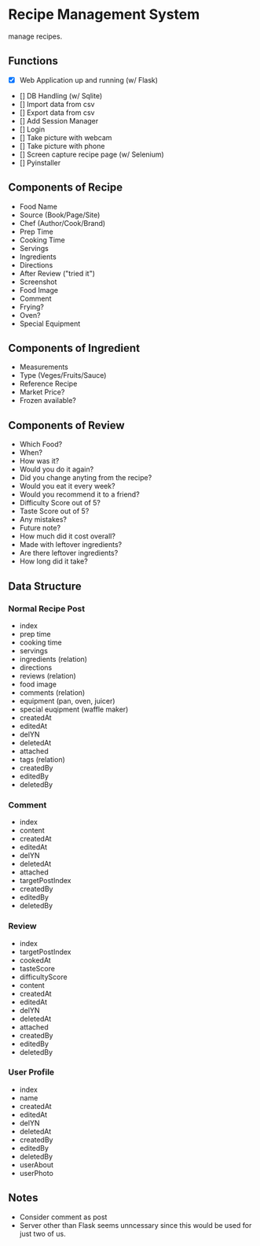 # Recipe Management System

manage recipes.

## Functions

- [x] Web Application up and running (w/ Flask)
- [] DB Handling (w/ Sqlite)
- [] Import data from csv
- [] Export data from csv
- [] Add Session Manager
- [] Login
- [] Take picture with webcam
- [] Take picture with phone
- [] Screen capture recipe page (w/ Selenium)
- [] Pyinstaller

## Components of Recipe

- Food Name
- Source (Book/Page/Site)
- Chef (Author/Cook/Brand)
- Prep Time
- Cooking Time
- Servings
- Ingredients
- Directions
- After Review ("tried it")
- Screenshot
- Food Image
- Comment
- Frying?
- Oven?
- Special Equipment

## Components of Ingredient

- Measurements
- Type (Veges/Fruits/Sauce)
- Reference Recipe
- Market Price?
- Frozen available?

## Components of Review

- Which Food?
- When?
- How was it?
- Would you do it again?
- Did you change anyting from the recipe?
- Would you eat it every week?
- Would you recommend it to a friend?
- Difficulty Score out of 5?
- Taste Score out of 5?
- Any mistakes?
- Future note?
- How much did it cost overall?
- Made with leftover ingredients?
- Are there leftover ingredients?
- How long did it take?

## Data Structure

### Normal Recipe Post

- index
- prep time
- cooking time
- servings
- ingredients (relation)
- directions
- reviews (relation)
- food image
- comments (relation)
- equipment (pan, oven, juicer)
- special euqipment (waffle maker)
- createdAt
- editedAt
- delYN
- deletedAt
- attached
- tags (relation)
- createdBy
- editedBy
- deletedBy

### Comment

- index
- content
- createdAt
- editedAt
- delYN
- deletedAt
- attached
- targetPostIndex
- createdBy
- editedBy
- deletedBy

### Review

- index
- targetPostIndex
- cookedAt
- tasteScore
- difficultyScore
- content
- createdAt
- editedAt
- delYN
- deletedAt
- attached
- createdBy
- editedBy
- deletedBy

### User Profile

- index
- name
- createdAt
- editedAt
- delYN
- deletedAt
- createdBy
- editedBy
- deletedBy
- userAbout
- userPhoto

## Notes

- Consider comment as post
- Server other than Flask seems unncessary since this would be used for just two of us.
